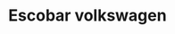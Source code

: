 ---
title: "Escobar volkswagen"
url: /santa-fe/escobar-volkswagen-avenida-gobernador-freyre/
shop: Autohaus
---